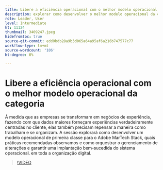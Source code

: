 ```yaml
---
title: Libere a eficiência operacional com o melhor modelo operacional da categoria
description: explorar como desenvolver o melhor modelo operacional da categoria para o Adobe MarTech Stack, quais práticas recomendadas observamos
role: Leader, User
level: Intermediate
kt: 11124
thumbnail: 3409247.jpeg
hidefromtoc: true
source-git-commit: edd0bdb28a9b3d065a64a95af6a216b747577c77
workflow-type: tm+mt
source-wordcount: '106'
ht-degree: 0%

---
```


# Libere a eficiência operacional com o melhor modelo operacional da categoria

À medida que as empresas se transformam em negócios de experiência, fazendo com que dados maiores forneçam experiências verdadeiramente centradas no cliente, elas também precisam repensar a maneira como trabalham e se organizam. A sessão explorará como desenvolver um modelo operacional de primeira classe para o Adobe MarTech Stack, quais práticas recomendadas observamos e como orquestrar o gerenciamento de alterações e garantir uma implantação bem-sucedida do sistema operacional. em toda a organização digital.

>[!VIDEO](https://video.tv.adobe.com/v/3409247/?quality=12&learn=on)
